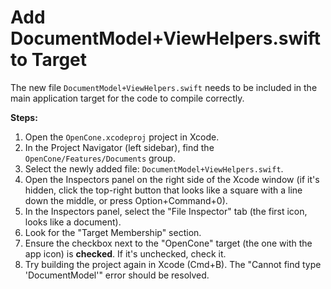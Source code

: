 # Add DocumentModel+ViewHelpers.swift to Target

The new file `DocumentModel+ViewHelpers.swift` needs to be included in the main application target for the code to compile correctly.

**Steps:**

1.  Open the `OpenCone.xcodeproj` project in Xcode.
2.  In the Project Navigator (left sidebar), find the `OpenCone/Features/Documents` group.
3.  Select the newly added file: `DocumentModel+ViewHelpers.swift`.
4.  Open the Inspectors panel on the right side of the Xcode window (if it's hidden, click the top-right button that looks like a square with a line down the middle, or press Option+Command+0).
5.  In the Inspectors panel, select the "File Inspector" tab (the first icon, looks like a document).
6.  Look for the "Target Membership" section.
7.  Ensure the checkbox next to the "OpenCone" target (the one with the app icon) is **checked**. If it's unchecked, check it.
8.  Try building the project again in Xcode (Cmd+B). The "Cannot find type 'DocumentModel'" error should be resolved.
